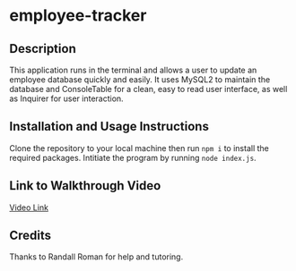 # employee-tracker

## Description
This application runs in the terminal and allows a user to update an employee database quickly and easily. It uses MySQL2 to maintain the database and ConsoleTable for a clean, easy to read user interface, as well as Inquirer for user interaction.

## Installation and Usage Instructions
Clone the repository to your local machine then run `npm i` to install the required packages. Intitiate the program by running `node index.js`.

## Link to Walkthrough Video
[Video Link](https://watch.screencastify.com/v/5WTOdvcGAEktPwCJRRRx)

## Credits
Thanks to Randall Roman for help and tutoring.
